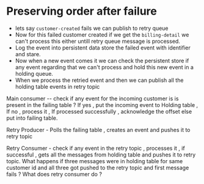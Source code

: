 # Preserving order after failure
* lets say `customer-created` fails we can publish to retry queue 
* Now for this failed customer created if we get the `billing-detail` we can't process this either untill retry queue message is processed.
* Log the event into persistent data store the failed event with identifier and stare.
* Now when a new event comes it we can check the persistent store if any event regarding that we can't process and hold this new event in a holding queue.
* When we process the retried event and then we can publish all the holding table events in retry topic

Main consumer -- check if any event for the incoming customer is is present in the failing table ? If yes , put the incoming event to Holding table , If no , process it , If processed successfully , acknowledge the offset else put into failing table. 

Retry Producer - Polls the failing table , creates an event and pushes it to retry topic

Retry Consumer - check if any event in the retry topic , processes it , if successful , gets all the messages from holding table and pushes it to retry topic. What happens if three messages were in holding table for same customer id and all three got pushed to the retry topic and first message fails ? What does retry consumer do ?